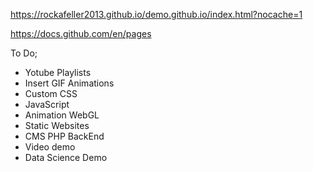https://rockafeller2013.github.io/demo.github.io/index.html?nocache=1

https://docs.github.com/en/pages

To Do;

- Yotube Playlists
- Insert GIF Animations
- Custom CSS
- JavaScript
- Animation WebGL
- Static Websites
- CMS PHP BackEnd
- Video demo
- Data Science Demo
